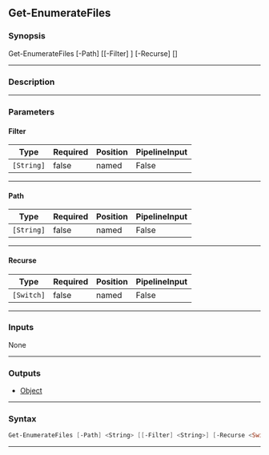 Get-EnumerateFiles
------------------
### Synopsis
Get-EnumerateFiles [-Path] <string> [[-Filter] <string>] [-Recurse] [<CommonParameters>]

---
### Description



---
### Parameters
#### **Filter**





|Type      |Required|Position|PipelineInput|
|----------|--------|--------|-------------|
|`[String]`|false   |named   |False        |



---
#### **Path**





|Type      |Required|Position|PipelineInput|
|----------|--------|--------|-------------|
|`[String]`|false   |named   |False        |



---
#### **Recurse**





|Type      |Required|Position|PipelineInput|
|----------|--------|--------|-------------|
|`[Switch]`|false   |named   |False        |



---
### Inputs
None

---
### Outputs
* [Object](https://learn.microsoft.com/en-us/dotnet/api/System.Object)




---
### Syntax
```PowerShell
Get-EnumerateFiles [-Path] <String> [[-Filter] <String>] [-Recurse <Switch>] [<CommonParameters>]
```
---
